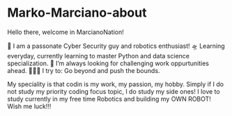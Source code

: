 # Marko-Marciano-about
Hello there, welcome in MarcianoNation!

🎤 I am a passonate Cyber Security guy and robotics enthusiast!
🛸 Learning everyday, currently learning to master Python and data science specialization.
🌋 I’m always looking for challenging work oppurtunities ahead.
🧗🏾‍♀️ I try to: Go beyond and push the bounds.

My speciality is that codin is my work, my passion, my hobby. Simply if I do not study my priority coding focus topic, I do study my side ones! I love to study currently in my free time Robotics and building my OWN ROBOT! Wish me luck!!!
